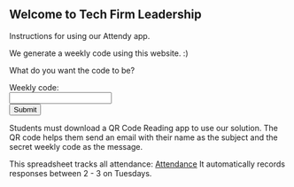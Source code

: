 ## Welcome to Tech Firm Leadership

Instructions for using our Attendy app.

We generate a weekly code using this website. :)

What do you want the code to be?

<form action="/qr_code.php">
  Weekly code:<br>
  <input type="text"><br>
  <input type="submit" value="Submit">
</form>


Students must download a QR Code Reading app to use our solution.
The QR code helps them send an email with their name as the subject and the secret weekly code as the message.

This spreadsheet tracks all attendance: <a href='https://docs.google.com/spreadsheets/d/11_kqC3xLnkT3evQBfSx_L7TmtgzeszhXTkMx8hyZRxg/edit?usp=sharing'>Attendance</a>
It automatically records responses between 2 - 3 on Tuesdays.
